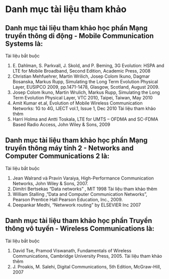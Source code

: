 # Danh mục tài liệu tham khảo
## Danh mục tài liệu tham khảo học phần Mạng truyền thông di động - Mobile Communication Systems là:
Tài liệu bắt buộc
1. E. Dahlman, S. Parkvall, J. Skold, and P. Beming, 3G Evolution: HSPA and LTE for Mobile Broadband, Second Edition, Academic Press, 2008
2. Christian Mehfuehrer, Martin Wrilich, Josep Colom Ikuno, Dagmar Bosanska, Markus Rupp, Simulating the Long Term Evolution Physical Layer, EUSIPCO 2009, pp.1471-1478, Glasgow, Scotland, August 2009.
3. Josep Colom Ikuno, Martin Wrulich, Markus Rupp, Simulating the Long Term Evolution Physical Layer, VTC 2010, Taipei, Taiwan, May 2010
4. Amit Kumar et.al, Evolution of Mobile Wireless Communication Networks: 1G to 4G, IJECT vol.1, Issue 1, Dec 2010
Tài liệu tham khảo thêm
1. Harri Holma and Antti Toskala, LTE for UMTS – OFDMA and SC-FDMA Based Radio Access, John Wiley & Sons, 2009
## Danh mục tài liệu tham khảo học phần Mạng truyền thông máy tính 2 - Networks and Computer Communications 2 là:
Tài liệu bắt buộc
1. Jean Walrand và Pravin Varaiya, High-Performance Communication Networks, John Wiley & Sons, 2007.
2. Dimitri Bertsekas “Data networks” , MIT 1998
Tài liệu tham khảo thêm
1. William Stalling ,”Data and Computer Communication Networks”, Pearson Prentice Hall Pearson Education, Inc., 2009.
2. Deepankar Medhi, “Netwwork routing” by ELSEVIER Inc 2007
## Danh mục tài liệu tham khảo học phần Truyền thông vô tuyến - Wireless Communications là:
Tài liệu bắt buộc
1. David Tse, Pramod Viswanath, Fundamentals of Wireless Communications, Cambridge University Press, 2005.
Tài liệu tham khảo thêm
1. J. Proakis, M. Salehi, Digital Communications, 5th Edition, McGraw-Hill, 2007

